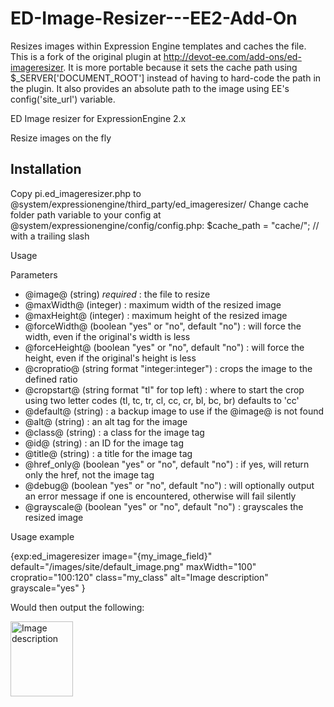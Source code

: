 ED-Image-Resizer---EE2-Add-On
=============================

Resizes images within Expression Engine templates and caches the file. This is a fork of the original plugin at http://devot-ee.com/add-ons/ed-imageresizer. It is more portable because it sets the cache path using $_SERVER['DOCUMENT_ROOT'] instead of having to hard-code the path in the plugin. It also provides an absolute path to the image using EE's config('site_url') variable. 

ED Image resizer for ExpressionEngine 2.x

Resize images on the fly

Installation
------------
Copy pi.ed_imageresizer.php to @system/expressionengine/third_party/ed_imageresizer/
Change cache folder path variable to your config at @system/expressionengine/config/config.php:
$cache_path = "cache/"; // with a trailing slash

Usage

Parameters

* @image@ (string) _required_ : the file to resize
* @maxWidth@ (integer) : maximum width of the resized image
* @maxHeight@ (integer) : maximum height of the resized image
* @forceWidth@ (boolean "yes" or "no", default "no") : will force the width, even if the original's width is less
* @forceHeight@ (boolean "yes" or "no", default "no") : will force the height, even if the original's height is less
* @cropratio@ (string format "integer:integer") : crops the image to the defined ratio
* @cropstart@ (string format "tl" for top left) : where to start the crop using two letter codes (tl, tc, tr, cl, cc, cr, bl, bc, br) defaults to 'cc'
* @default@ (string) : a backup image to use if the @image@ is not found
* @alt@ (string) : an alt tag for the image
* @class@ (string) : a class for the image tag
* @id@ (string) : an ID for the image tag
* @title@ (string) : a title for the image tag
* @href_only@ (boolean "yes" or "no", default "no") : if yes, will return only the href, not the image tag
* @debug@ (boolean "yes" or "no", default "no") : will optionally output an error message if one is encountered, otherwise will fail silently
* @grayscale@ (boolean "yes" or "no", default "no") : grayscales the resized image

Usage example

{exp:ed_imageresizer
    image="{my_image_field}"
    default="/images/site/default_image.png"
    maxWidth="100"
    cropratio="100:120"
    class="my_class"
    alt="Image description"
    grayscale="yes"
    }

Would then output the following:

<img src="http://mysite.com/cache/resized_image.jpg" width="100" height="120" alt="Image description" />